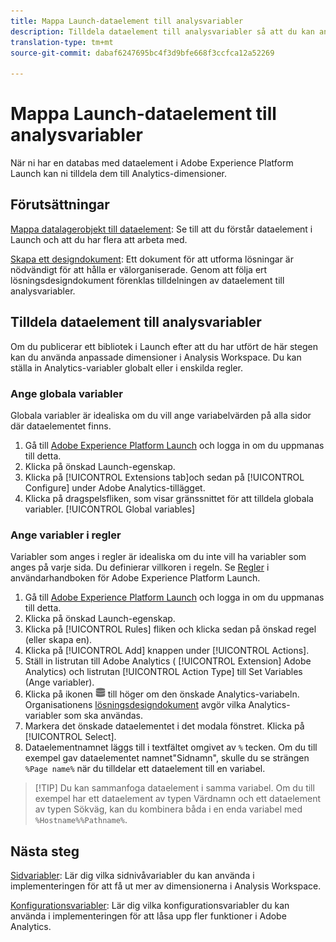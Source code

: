 ```yaml
---
title: Mappa Launch-dataelement till analysvariabler
description: Tilldela dataelement till analysvariabler så att du kan använda dem som dimensioner i Analysis Workspace.
translation-type: tm+mt
source-git-commit: dabaf6247695bc4f3d9bfe668f3ccfca12a52269

---
```



# Mappa Launch-dataelement till analysvariabler

När ni har en databas med dataelement i Adobe Experience Platform Launch kan ni tilldela dem till Analytics-dimensioner.

## Förutsättningar

[Mappa datalagerobjekt till dataelement](layer-to-elements.md): Se till att du förstår dataelement i Launch och att du har flera att arbeta med.

[Skapa ett designdokument](../prepare/solution-design.md): Ett dokument för att utforma lösningar är nödvändigt för att hålla er välorganiserade. Genom att följa ert lösningsdesigndokument förenklas tilldelningen av dataelement till analysvariabler.

## Tilldela dataelement till analysvariabler

Om du publicerar ett bibliotek i Launch efter att du har utfört de här stegen kan du använda anpassade dimensioner i Analysis Workspace. Du kan ställa in Analytics-variabler globalt eller i enskilda regler.

### Ange globala variabler

Globala variabler är idealiska om du vill ange variabelvärden på alla sidor där dataelementet finns.

1. Gå till [Adobe Experience Platform Launch](https://launch.adobe.com) och logga in om du uppmanas till detta.
1. Klicka på önskad Launch-egenskap.
1. Klicka på [!UICONTROL Extensions tab]och sedan på [!UICONTROL Configure] under Adobe Analytics-tillägget.
1. Klicka på dragspelsfliken, som visar gränssnittet för att tilldela globala variabler. [!UICONTROL Global variables]

### Ange variabler i regler

Variabler som anges i regler är idealiska om du inte vill ha variabler som anges på varje sida. Du definierar villkoren i regeln. Se [Regler](https://docs.adobe.com/content/help/en/launch/using/reference/manage-resources/rules.html) i användarhandboken för Adobe Experience Platform Launch.

1. Gå till [Adobe Experience Platform Launch](https://launch.adobe.com) och logga in om du uppmanas till detta.
1. Klicka på önskad Launch-egenskap.
1. Klicka på [!UICONTROL Rules] fliken och klicka sedan på önskad regel (eller skapa en).
1. Klicka på [!UICONTROL Add] knappen under [!UICONTROL Actions].
1. Ställ in listrutan till Adobe Analytics ( [!UICONTROL Extension] Adobe Analytics) och listrutan [!UICONTROL Action Type] till Set Variables (Ange variabler).
1. Klicka på ikonen ![Dataelement](assets/data-element.png) till höger om den önskade Analytics-variabeln. Organisationens [lösningsdesigndokument](../prepare/solution-design.md) avgör vilka Analytics-variabler som ska användas.
1. Markera det önskade dataelementet i det modala fönstret. Klicka på [!UICONTROL Select].
1. Dataelementnamnet läggs till i textfältet omgivet av `%` tecken. Om du till exempel gav dataelementet namnet&quot;Sidnamn&quot;, skulle du se strängen `%Page name%` när du tilldelar ett dataelement till en variabel.

>[!TIP] Du kan sammanfoga dataelement i samma variabel. Om du till exempel har ett dataelement av typen Värdnamn och ett dataelement av typen Sökväg, kan du kombinera båda i en enda variabel med `%Hostname%%Pathname%`.

## Nästa steg

[Sidvariabler](../vars/page-vars/page-variables.md): Lär dig vilka sidnivåvariabler du kan använda i implementeringen för att få ut mer av dimensionerna i Analysis Workspace.

[Konfigurationsvariabler](../vars/config-vars/configuration-variables.md): Lär dig vilka konfigurationsvariabler du kan använda i implementeringen för att låsa upp fler funktioner i Adobe Analytics.
